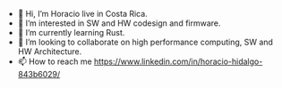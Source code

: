 - 👋 Hi, I’m Horacio live in Costa Rica.
- 👀 I’m interested in SW and HW codesign and firmware.
- 🌱 I’m currently learning Rust.
- 💞️ I’m looking to collaborate on high performance computing, SW and HW Architecture.
- 📫 How to reach me https://www.linkedin.com/in/horacio-hidalgo-843b6029/

<!---
horahh/horahh is a ✨ special ✨ repository because its `README.md` (this file) appears on your GitHub profile.
You can click the Preview link to take a look at your changes.
--->
